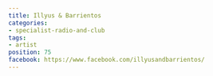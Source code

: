 ```yaml
---
title: Illyus & Barrientos
categories:
- specialist-radio-and-club
tags:
- artist
position: 75
facebook: https://www.facebook.com/illyusandbarrientos/
---
```


